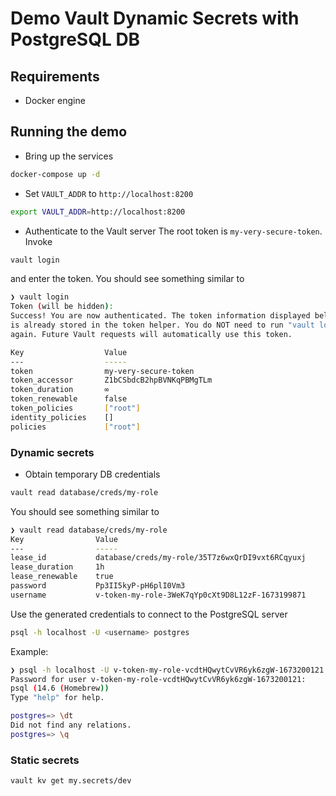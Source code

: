 # Demo Vault Dynamic Secrets with PostgreSQL DB

## Requirements
- Docker engine

## Running the demo

- Bring up the services
```sh
docker-compose up -d
```

- Set `VAULT_ADDR` to `http://localhost:8200`

```sh
export VAULT_ADDR=http://localhost:8200
```

- Authenticate to the Vault server
The root token is `my-very-secure-token`. Invoke

```sh
vault login
```
and enter the token. You should see something similar to

```sh
❯ vault login
Token (will be hidden):
Success! You are now authenticated. The token information displayed below
is already stored in the token helper. You do NOT need to run "vault login"
again. Future Vault requests will automatically use this token.

Key                  Value
---                  -----
token                my-very-secure-token
token_accessor       Z1bCSbdcB2hpBVNKqPBMgTLm
token_duration       ∞
token_renewable      false
token_policies       ["root"]
identity_policies    []
policies             ["root"]
```

### Dynamic secrets
- Obtain temporary DB credentials
```sh
vault read database/creds/my-role
```
You should see something similar to

```sh
❯ vault read database/creds/my-role
Key                Value
---                -----
lease_id           database/creds/my-role/35T7z6wxQrDI9vxt6RCqyuxj
lease_duration     1h
lease_renewable    true
password           Pp3II5kyP-pH6plI0Vm3
username           v-token-my-role-3WeK7qYp0cXt9D8L12zF-1673199871
```

Use the generated credentials to connect to the PostgreSQL server

```sh
psql -h localhost -U <username> postgres
```

Example:
```sh
❯ psql -h localhost -U v-token-my-role-vcdtHQwytCvVR6yk6zgW-1673200121 postgres
Password for user v-token-my-role-vcdtHQwytCvVR6yk6zgW-1673200121:
psql (14.6 (Homebrew))
Type "help" for help.

postgres=> \dt
Did not find any relations.
postgres=> \q
```

### Static secrets
```sh
vault kv get my.secrets/dev
```